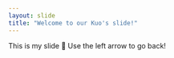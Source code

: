 ```yaml
---
layout: slide
title: "Welcome to our Kuo's slide!"
---
```

This is my slide 🎉
Use the left arrow to go back!
